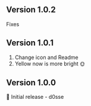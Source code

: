 ## Version 1.0.2

Fixes

## Version 1.0.1

1. Change icon and Readme
2. Yellow now is more bright 🌞

## Version 1.0.0

🎉 Initial release - d0sse
